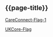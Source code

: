 ## {{page-title}}

<i class="fa fa-link"></i> [CareConnect-Flag-1](https://fhir.hl7.org.uk/STU3/StructureDefinition/CareConnect-Flag-1)

<i class="fa fa-link"></i> [UKCore-Flag](https://simplifier.net/guide/uk-core-implementation-guide-stu3-sequence/Home/ProfilesandExtensions/Profile-UKCore-Flag?version=1.7.0)
